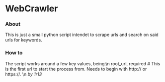 <h1>WebCrawler</h1>
<h3>About</h3>
This is just a small python script intendet to scrape urls and search on said urls for keywords.
<h3>How to</h3>
The script works around a few key values, being:\n
root_url, required    # This is the first url to start the process from. Needs to begin with http:// or https://. \n
<i>by 1r13</i>
